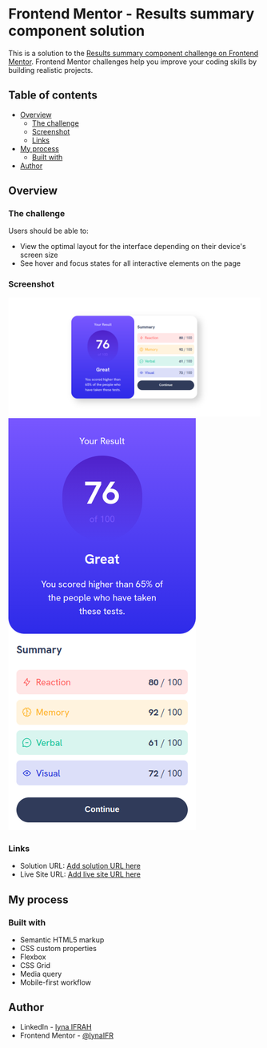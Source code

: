 # Frontend Mentor - Results summary component solution

This is a solution to the [Results summary component challenge on Frontend Mentor](https://www.frontendmentor.io/challenges/results-summary-component-CE_K6s0maV). Frontend Mentor challenges help you improve your coding skills by building realistic projects. 

## Table of contents

- [Overview](#overview)
  - [The challenge](#the-challenge)
  - [Screenshot](#screenshot)
  - [Links](#links)
- [My process](#my-process)
  - [Built with](#built-with)
- [Author](#author)

## Overview

### The challenge

Users should be able to:

- View the optimal layout for the interface depending on their device's screen size
- See hover and focus states for all interactive elements on the page

### Screenshot

![](./design/Snapshot_desktop.png)
![](./design/Snapshot_mobile.png)

### Links

- Solution URL: [Add solution URL here](https://your-solution-url.com)
- Live Site URL: [Add live site URL here](https://lynaifr.github.io/results-summary-component/)

## My process

### Built with

- Semantic HTML5 markup
- CSS custom properties
- Flexbox
- CSS Grid
- Media query
- Mobile-first workflow

## Author

- LinkedIn - [lyna IFRAH](https://www.linkedin.com/in/lyna-ifrah-8a1871237/)
- Frontend Mentor - [@lynaIFR](https://www.frontendmentor.io/profile/lynaIFR)
